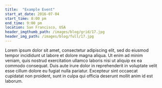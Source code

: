 ```yaml
---
title:  "Example Event"
start_at_date: 2016-07-04
start_time: 8:00 pm
end_time: 9:00 pm
location: San Francisco, USA
header_imgthumb_path: /images/blog/grid/17.jpg
header_img_path: /images/blog/full/17.jpg
---
```


Lorem ipsum dolor sit amet, consectetur adipiscing elit, sed do eiusmod tempor incididunt ut labore et dolore magna aliqua. Ut enim ad minim veniam, quis nostrud exercitation ullamco laboris nisi ut aliquip ex ea commodo consequat. Duis aute irure dolor in reprehenderit in voluptate velit esse cillum dolore eu fugiat nulla pariatur. Excepteur sint occaecat cupidatat non proident, sunt in culpa qui officia deserunt mollit anim id est laborum.
